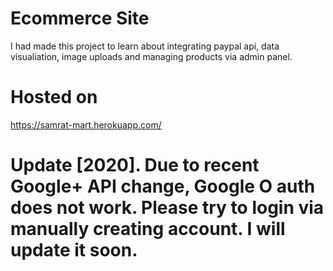 # Ecommerce Site
I had made this project to learn about integrating paypal api, data visualiation, image uploads and managing products via admin panel.

# Hosted on
https://samrat-mart.herokuapp.com/

# Update [2020]. Due to recent Google+ API change, Google O auth does not work. Please try to login via manually creating account. I will update it soon.
